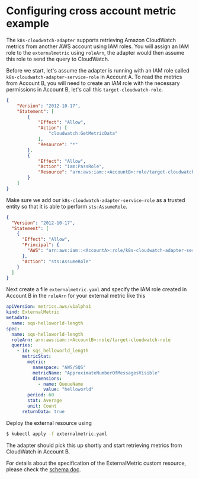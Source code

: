 # Configuring cross account metric example

The `k8s-cloudwatch-adapter` supports retrieving Amazon CloudWatch metrics from another AWS account
using IAM roles. You will assign an IAM role to the `externalmetric` using `roleArn`, the adapter
would then assume this role to send the query to CloudWatch.

Before we start, let's assume the adapter is running with an IAM role called `k8s-cloudwatch-adapter-service-role` 
in Account A. To read the metrics from Account B, you will need to create an IAM role with the
necessary permissions in Account B, let's call this `target-cloudwatch-role`.

```json
{
    "Version": "2012-10-17",
    "Statement": [
        {
            "Effect": "Allow",
            "Action": [
                "cloudwatch:GetMetricData"
            ],
            "Resource": "*"
        },
        {
            "Effect": "Allow",
            "Action": "iam:PassRole",
            "Resource": "arn:aws:iam::<AccountB>:role/target-cloudwatch-role"
        }
    ]
}
```

Make sure we add our `k8s-cloudwatch-adapter-service-role` as a trusted entity so that it is
able to perform `sts:AssumeRole`.

```json
{
  "Version": "2012-10-17",
  "Statement": [
    {
      "Effect": "Allow",
      "Principal": {
        "AWS": "arn:aws:iam::<AccountA>:role/k8s-cloudwatch-adapter-service-role"
      },
      "Action": "sts:AssumeRole"
    }
  ]
}
```

Next create a file `externalmetric.yaml` and specify the IAM role created in Account B in the 
`roleArn` for your external metric like this

```yaml
apiVersion: metrics.aws/v1alpha1
kind: ExternalMetric
metadata:
  name: sqs-helloworld-length
spec:
  name: sqs-helloworld-length
  roleArn: arn:aws:iam::<AccountB>:role/target-cloudwatch-role
  queries:
    - id: sqs_helloworld_length
      metricStat:
        metric:
          namespace: "AWS/SQS"
          metricName: "ApproximateNumberOfMessagesVisible"
          dimensions:
            - name: QueueName
              value: "helloworld"
        period: 60
        stat: Average
        unit: Count
      returnData: true
```

Deploy the external resource using

```bash
$ kubectl apply -f externalmetric.yaml
```

The adapter should pick this up shortly and start retrieving metrics from CloudWatch in Account B.

For details about the specification of the ExternalMetric custom resource, please check the
 [schema doc](schema.md).